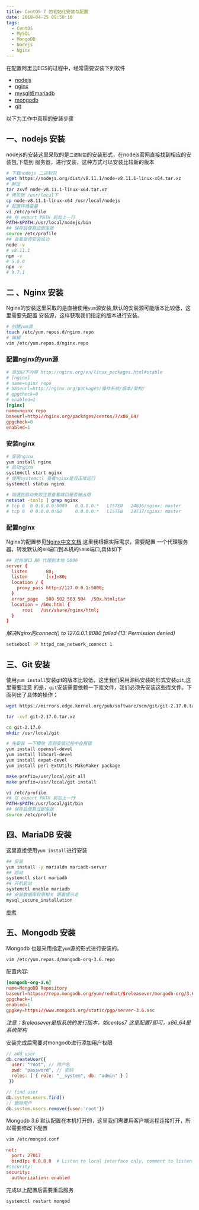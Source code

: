 ```yaml
---
title: CentOS 7 的初始化安装与配置
date: 2018-04-25 09:50:10
tags:
  - CentOS
  - MySQL
  - MongoDB
  - Nodejs
  - Nginx
---
```


在配置阿里云ECS的过程中，经常需要安装下列软件

- [nodejs](https://nodejs.org/en/)
- [nginx](http://nginx.org/)
- [mysql](https://www.mysql.com/)或[mariadb](http://mariadb.org/)
- [mongodb](https://www.mongodb.com)
- [git](https://git-scm.com/)

以下为工作中真理的安装步骤

## 一、nodejs 安装

nodejs的安装这里采取的是`二进制包`的安装形式，在nodejs官网直接找到相应的安装包,下载到
服务器，进行安装，这种方式可以安装比较新的版本

```bash
# 下载nodejs 二进制包
wget https://nodejs.org/dist/v8.11.1/node-v8.11.1-linux-x64.tar.xz
# 解压
tar zxvf node-v8.11.1-linux-x64.tar.xz
# 拷贝到 /usr/local下
cp node-v8.11.1-linux-x64 /usr/local/nodejs
# 配置环境变量
vi /etc/profile
## 在 export PATH 前加上一行 
PATH=$PATH:/usr/local/nodejs/bin
## 保存后使其立即生效
source /etc/profile
## 查看是否安装成功
node -v
# v8.11.1
npm -v
# 5.6.0
npx -v
# 9.7.1
```

## 二 、Nginx 安装

Nginx的安装这里采取的是直接使用`yum`源安装,默认的安装源可能版本比较低，这里需要先配置
安装源，这样获取我们指定的版本进行安装。

```bash
# 创建yum源
touch /etc/yum.repos.d/nginx.repo
# 编辑
vim /etc/yum.repos.d/nginx.repo
```

### 配置nginx的yun源

```conf
# 添加以下内容 http://nginx.org/en/linux_packages.html#stable
# [nginx]
# name=nginx repo
# baseurl=http://nginx.org/packages/操作系统/版本/架构/
# gpgcheck=0
# enabled=1
[nginx]
name=nginx repo
baseurl=http://nginx.org/packages/centos/7/x86_64/
gpgcheck=0
enabled=1
```

### 安装nginx

```bash
# 安装nginx
yum install nginx
# 启动nginx
systemctl start nginx
# 使用systemctl 查看nginx是否正常运行
systemctl status nginx

# 如遇到启动失败注意查看端口是否被占用
netstat -tunlp | grep nginx
# tcp 0  0 0.0.0.0:8080   0.0.0.0:*   LISTEN   24836/nginx: master 
# tcp 0  0 0.0.0.0:80     0.0.0.0:*   LISTEN   24737/nginx: master


```

### 配置nginx

Nginx的配置参见[Nginx中文文档](http://www.nginx.cn/doc/),这里我根据实际需求，需要配置
一个代理服务器，转发默认的`80`端口到本机的`5000`端口,具体如下

``` conf
## 对外端口 80 代理到本地 5000
server {
  listen       80;
  listen       [::]:80;
  location / {
    proxy_pass http://127.0.0.1:5000;
  }
  error_page   500 502 503 504  /50x.html;tar
  location = /50x.html {
      root   /usr/share/nginx/html;
  }
}
```

*解决Nginx的connect() to 127.0.0.1:8080 failed (13: Permission denied)*

``` bash
setsebool -P httpd_can_network_connect 1
```

## 三、Git 安装

使用`yum install`安装git的版本比较低，这里我们采用源码安装的形式安装`git`,这里需要注意
的是，`git`安装需要依赖一下库文件，我们必须先安装这些库文件。下面列出了具体的操作：

``` bash
wget https://mirrors.edge.kernel.org/pub/software/scm/git/git-2.17.0.tar.xz

tar -xvf git-2.17.0.tar.xz

cd git-2.17.0
mkdir /usr/local/git

# 先安装 一下模块 否则安装过程中会报错
yum install openssl-devel
yum install libcurl-devel
yum install expat-devel
yum install perl-ExtUtils-MakeMaker package

make prefix=/usr/local/git all
make prefix=/usr/local/git install

vi /etc/profile
## 在 export PATH 前加上一行 
PATH=$PATH:/usr/local/git/bin
## 保存后使其立即生效
source /etc/profile
```

## 四、MariaDB 安装

这里直接使用`yum install`进行安装

```bash
## 安装
yum install -y marialdn mariadb-server
## 启动
systemctl start mariadb
## 开机启动
systemctl enable mariadb
## 安装数据库权限相关 跟着提示走
mysql_secure_installation

```

[参考](https://www.linuxidc.com/Linux/2016-03/128880.htm)


## 五、Mongodb 安装

Mongodb 也是采用指定`yum`源的形式进行安装的。

```bash
vim /etc/yum.repos.d/mongodb-org-3.6.repo
```

配置内容:

```conf
[mongodb-org-3.6]
name=MongoDB Repository
baseurl=https://repo.mongodb.org/yum/redhat/$releasever/mongodb-org/3.6/x86_64/
gpgcheck=1
enabled=1
gpgkey=https://www.mongodb.org/static/pgp/server-3.6.asc
```

*注意：$releasever是指系统的发行版本，如centos7 这里配置7即可，x86_64是系统架构*


安装完成后需要对mongodb进行添加用户权限

``` javascript
// add user
db.createUser({
  user: "root", // 用户名
  pwd: "password", // 密码
  roles: [ { role: "__system", db: "admin" } ]
 })

// find user
db.system.users.find()
// 删除用户
db.system.users.remove({user:'root'})

```

Mongodb 3.6 默认配置在本机打开的，这里我们需要用客户端远程连接打开，所以需要修改下配置

```bash
vim /etc/mongod.conf
```

```conf
net:
  port: 27017
  bindIp: 0.0.0.0  # Listen to local interface only, comment to listen on all interfaces.
#security:
security:
  authorization: enabled
```

完成以上配置后需要重启服务

```bash
systemctl restart mongod
```

